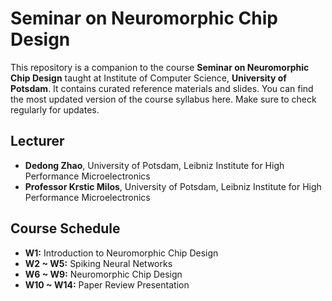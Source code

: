 # Seminar on Neuromorphic Chip Design
This repository is a companion to the course **Seminar on Neuromorphic Chip Design** taught at Institute of Computer Science, **University of Potsdam**. It contains curated reference materials and slides. You can find the most updated version of the course syllabus here. Make sure to check regularly for updates.

## Lecturer
- **Dedong Zhao**, University of Potsdam, Leibniz Institute for High Performance Microelectronics
- **Professor Krstic Milos**, University of Potsdam, Leibniz Institute for High Performance Microelectronics

## Course Schedule
- **W1:** Introduction to Neuromorphic Chip Design
- **W2 ~ W5:** Spiking Neural Networks
- **W6 ~ W9:** Neuromorphic Chip Design
- **W10 ~ W14:** Paper Review Presentation



